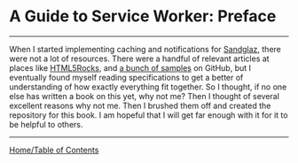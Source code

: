 # A Guide to Service Worker: Preface

***

When I started implementing caching and notifications for [Sandglaz](https://www.sandglaz.com/), there were not a lot of resources. There were a handful of relevant articles at places like [HTML5Rocks](http://www.html5rocks.com/en/), and [a bunch of samples](https://github.com/GoogleChrome/samples/tree/gh-pages/service-worker) on GitHub, but I eventually found myself reading specifications to get a better of understanding of how exactly everything fit together. So I thought, if no one else has written a book on this yet, why not me? Then I thought of several excellent reasons why not me. Then I brushed them off and created the repository for this book. I am hopeful that I will get far enough with it for it to be helpful to others.

***

[Home/Table of Contents](README.md)